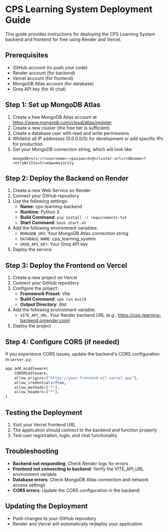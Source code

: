 # CPS Learning System Deployment Guide

This guide provides instructions for deploying the CPS Learning System backend and frontend for free using Render and Vercel.

## Prerequisites

- GitHub account (to push your code)
- Render account (for backend)
- Vercel account (for frontend)
- MongoDB Atlas account (for database)
- Groq API key (for AI chat)

## Step 1: Set up MongoDB Atlas

1. Create a free MongoDB Atlas account at https://www.mongodb.com/cloud/atlas/register
2. Create a new cluster (the free tier is sufficient)
3. Create a database user with read and write permissions
4. Whitelist all IP addresses (0.0.0.0/0) for development or add specific IPs for production
5. Get your MongoDB connection string, which will look like:
   ```
   mongodb+srv://<username>:<password>@<cluster-url>/<dbname>?retryWrites=true&w=majority
   ```

## Step 2: Deploy the Backend on Render

1. Create a new Web Service on Render
2. Connect your GitHub repository
3. Use the following settings:
   - **Name**: cps-learning-backend
   - **Runtime**: Python 3
   - **Build Command**: `pip install -r requirements.txt`
   - **Start Command**: `bash start.sh`
4. Add the following environment variables:
   - `MONGODB_URI`: Your MongoDB Atlas connection string
   - `DATABASE_NAME`: cps_learning_system
   - `GROQ_API_KEY`: Your Groq API key
5. Deploy the service

## Step 3: Deploy the Frontend on Vercel

1. Create a new project on Vercel
2. Connect your GitHub repository
3. Configure the project:
   - **Framework Preset**: Vite
   - **Build Command**: `npm run build`
   - **Output Directory**: dist
4. Add the following environment variable:
   - `VITE_API_URL`: Your Render backend URL (e.g., https://cps-learning-backend.onrender.com)
5. Deploy the project

## Step 4: Configure CORS (if needed)

If you experience CORS issues, update the backend's CORS configuration in `server.py`:

```python
app.add_middleware(
    CORSMiddleware,
    allow_origins=["https://your-frontend-url.vercel.app"],
    allow_credentials=True,
    allow_methods=["*"],
    allow_headers=["*"],
)
```

## Testing the Deployment

1. Visit your Vercel frontend URL
2. The application should connect to the backend and function properly
3. Test user registration, login, and chat functionality

## Troubleshooting

- **Backend not responding**: Check Render logs for errors
- **Frontend not connecting to backend**: Verify the VITE_API_URL environment variable
- **Database errors**: Check MongoDB Atlas connection and network access settings
- **CORS errors**: Update the CORS configuration in the backend

## Updating the Deployment

- Push changes to your GitHub repository
- Render and Vercel will automatically redeploy your application
